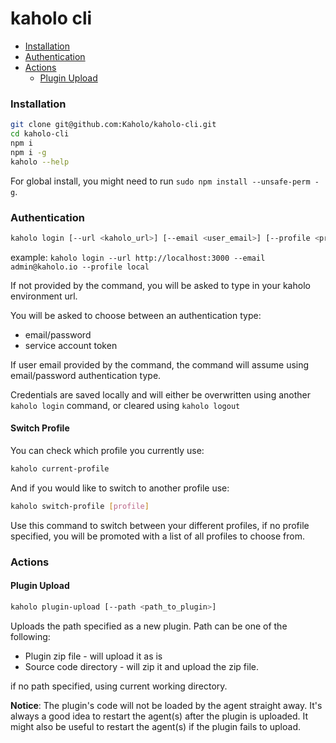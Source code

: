 # kaholo cli
* [Installation](#installation)
* [Authentication](#authentication)
* [Actions](#actions)
  * [Plugin Upload](#plugin-upload)
### Installation

```bash
git clone git@github.com:Kaholo/kaholo-cli.git
cd kaholo-cli
npm i
npm i -g
kaholo --help
```

For global install, you might need to run `sudo npm install --unsafe-perm -g`.

### Authentication

```bash
kaholo login [--url <kaholo_url>] [--email <user_email>] [--profile <profile>]
```

example: `kaholo login --url http://localhost:3000 --email admin@kaholo.io --profile local`

If not provided by the command, you will be asked to type in your kaholo environment url.

You will be asked to choose between an authentication type: 
* email/password
* service account token

If user email provided by the command, the command will assume using email/password authentication type. 

Credentials are saved locally and will either be overwritten using another `kaholo login` command, or cleared using `kaholo logout`

#### Switch Profile
You can check which profile you currently use:
```bash
kaholo current-profile
```

And if you would like to switch to another profile use:

```bash
kaholo switch-profile [profile]
```

Use this command to switch between your different profiles, if no profile specified, you will be promoted with a list of all profiles to choose from.

### Actions

#### Plugin Upload

```bash
kaholo plugin-upload [--path <path_to_plugin>]
```

Uploads the path specified as a new plugin. 
Path can be one of the following:
* Plugin zip file - will upload it as is
* Source code directory - will zip it and upload the zip file.

if no path specified, using current working directory.

**Notice**: The plugin's code will not be loaded by the agent straight away. It's always a good idea to restart the agent(s)
after the plugin is uploaded.
It might also be useful to restart the agent(s) if the plugin fails to upload.
